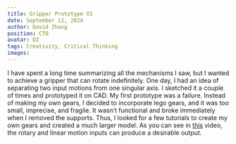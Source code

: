 ```yaml
---
title: Gripper Prototype V2
date: September 12, 2024
author: David Zhang
position: CTO
avatar: DZ
tags: Creativity, Critical Thinking
images:
---
```


I have spent a long time summarizing all the mechanisms I saw, but I wanted to achieve a gripper that can rotate indefinitely. One day, I had an idea of separating two input motions from one singular axis. I sketched it a couple of times and prototyped it on CAD. My first prototype was a failure. Instead of making my own gears, I decided to incorporate lego gears, and it was too small, imprecise, and fragile. It wasn’t functional and broke immediately when I removed the supports. Thus, I looked for a few tutorials to create my own gears and created a much larger model. As you can see in [this](https://www.youtube.com/shorts/rSkOZ6gRzAY) video, the rotary and linear motion inputs can produce a desirable output.